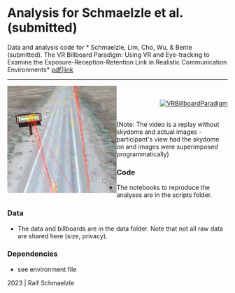 Analysis for Schmaelzle et al. (submitted)
=============================================

Data and analysis code for * Schmaelzle, Lim, Cho, Wu, & Bente (submitted). The VR Billboard Paradigm: Using VR and Eye-tracking to Examine the Exposure-Reception-Retention Link in Realistic Communication Environments* [pdf|link](https://linkgoeshere)


***

<img align="left" width=250px src=data/explainer_fig.png> 
<br>
<p align="right"> <a data-flickr-embed="true" href="https://www.flickr.com/gp/ralf_schmaelzle/zrq1c9dP74" title="VRBillboardParadigm"><img src="https://live.staticflickr.com/31337/53037962399_8b804f7214_n.jpg" width="320" height="180" alt="VRBillboardParadigm"/></a> </p>
<br><be>
(Note: The video is a replay without skydome and actual images - participant's view had the skydome on and images were superimposed programmatically)

### Code

-   The notebooks to reproduce the analyses are in the scripts folder.


### Data

-   The data and billboards are in the data folder. Note that not all raw data are shared here (size, privacy).

### Dependencies

-   see environment file


2023 | Ralf Schmaelzle
